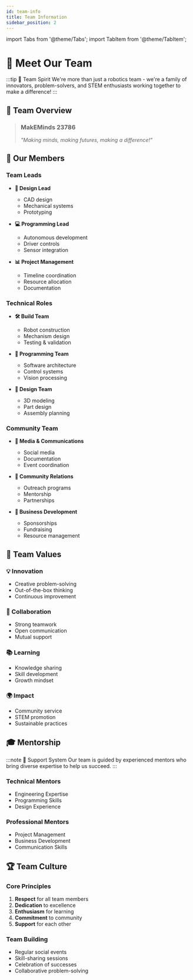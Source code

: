 ```yaml
---
id: team-info
title: Team Information
sidebar_position: 2
---
```


import Tabs from '@theme/Tabs';
import TabItem from '@theme/TabItem';

# 👥 Meet Our Team

:::tip 🌟 Team Spirit
We're more than just a robotics team - we're a family of innovators, problem-solvers, and STEM enthusiasts working together to make a difference!
:::

## 🎯 Team Overview

> ### MakEMinds 23786
> *"Making minds, making futures, making a difference!"*

## 👥 Our Members

<Tabs>
<TabItem value="leadership" label="🎓 Leadership" default>

### Team Leads
- **🎨 Design Lead**
  - CAD design
  - Mechanical systems
  - Prototyping

- **💻 Programming Lead**
  - Autonomous development
  - Driver controls
  - Sensor integration

- **📊 Project Management**
  - Timeline coordination
  - Resource allocation
  - Documentation

</TabItem>
<TabItem value="technical" label="🔧 Technical Team">

### Technical Roles
- **🛠️ Build Team**
  - Robot construction
  - Mechanism design
  - Testing & validation

- **🤖 Programming Team**
  - Software architecture
  - Control systems
  - Vision processing

- **📐 Design Team**
  - 3D modeling
  - Part design
  - Assembly planning

</TabItem>
<TabItem value="outreach" label="🌍 Outreach">

### Community Team
- **📱 Media & Communications**
  - Social media
  - Documentation
  - Event coordination

- **🤝 Community Relations**
  - Outreach programs
  - Mentorship
  - Partnerships

- **💼 Business Development**
  - Sponsorships
  - Fundraising
  - Resource management

</TabItem>
</Tabs>

## 🌟 Team Values

### 💡 Innovation
- Creative problem-solving
- Out-of-the-box thinking
- Continuous improvement

### 🤝 Collaboration
- Strong teamwork
- Open communication
- Mutual support

### 📚 Learning
- Knowledge sharing
- Skill development
- Growth mindset

### 🌍 Impact
- Community service
- STEM promotion
- Sustainable practices

## 🎓 Mentorship

:::note 💪 Support System
Our team is guided by experienced mentors who bring diverse expertise to help us succeed.
:::

### Technical Mentors
- Engineering Expertise
- Programming Skills
- Design Experience

### Professional Mentors
- Project Management
- Business Development
- Communication Skills

## 🏆 Team Culture

### Core Principles
1. **Respect** for all team members
2. **Dedication** to excellence
3. **Enthusiasm** for learning
4. **Commitment** to community
5. **Support** for each other

### Team Building
- Regular social events
- Skill-sharing sessions
- Celebration of successes
- Collaborative problem-solving 
